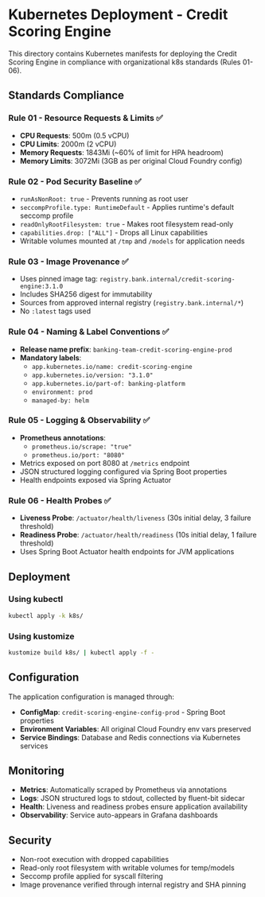 # Kubernetes Deployment - Credit Scoring Engine

This directory contains Kubernetes manifests for deploying the Credit Scoring Engine in compliance with organizational k8s standards (Rules 01-06).

## Standards Compliance

### Rule 01 - Resource Requests & Limits ✅
- **CPU Requests**: 500m (0.5 vCPU)
- **CPU Limits**: 2000m (2 vCPU) 
- **Memory Requests**: 1843Mi (~60% of limit for HPA headroom)
- **Memory Limits**: 3072Mi (3GB as per original Cloud Foundry config)

### Rule 02 - Pod Security Baseline ✅
- `runAsNonRoot: true` - Prevents running as root user
- `seccompProfile.type: RuntimeDefault` - Applies runtime's default seccomp profile
- `readOnlyRootFilesystem: true` - Makes root filesystem read-only
- `capabilities.drop: ["ALL"]` - Drops all Linux capabilities
- Writable volumes mounted at `/tmp` and `/models` for application needs

### Rule 03 - Image Provenance ✅
- Uses pinned image tag: `registry.bank.internal/credit-scoring-engine:3.1.0`
- Includes SHA256 digest for immutability
- Sources from approved internal registry (`registry.bank.internal/*`)
- No `:latest` tags used

### Rule 04 - Naming & Label Conventions ✅
- **Release name prefix**: `banking-team-credit-scoring-engine-prod`
- **Mandatory labels**:
  - `app.kubernetes.io/name: credit-scoring-engine`
  - `app.kubernetes.io/version: "3.1.0"`
  - `app.kubernetes.io/part-of: banking-platform`
  - `environment: prod`
  - `managed-by: helm`

### Rule 05 - Logging & Observability ✅
- **Prometheus annotations**:
  - `prometheus.io/scrape: "true"`
  - `prometheus.io/port: "8080"`
- Metrics exposed on port 8080 at `/metrics` endpoint
- JSON structured logging configured via Spring Boot properties
- Health endpoints exposed via Spring Actuator

### Rule 06 - Health Probes ✅
- **Liveness Probe**: `/actuator/health/liveness` (30s initial delay, 3 failure threshold)
- **Readiness Probe**: `/actuator/health/readiness` (10s initial delay, 1 failure threshold)
- Uses Spring Boot Actuator health endpoints for JVM applications

## Deployment

### Using kubectl
```bash
kubectl apply -k k8s/
```

### Using kustomize
```bash
kustomize build k8s/ | kubectl apply -f -
```

## Configuration

The application configuration is managed through:
- **ConfigMap**: `credit-scoring-engine-config-prod` - Spring Boot properties
- **Environment Variables**: All original Cloud Foundry env vars preserved
- **Service Bindings**: Database and Redis connections via Kubernetes services

## Monitoring

- **Metrics**: Automatically scraped by Prometheus via annotations
- **Logs**: JSON structured logs to stdout, collected by fluent-bit sidecar
- **Health**: Liveness and readiness probes ensure application availability
- **Observability**: Service auto-appears in Grafana dashboards

## Security

- Non-root execution with dropped capabilities
- Read-only root filesystem with writable volumes for temp/models
- Seccomp profile applied for syscall filtering
- Image provenance verified through internal registry and SHA pinning
